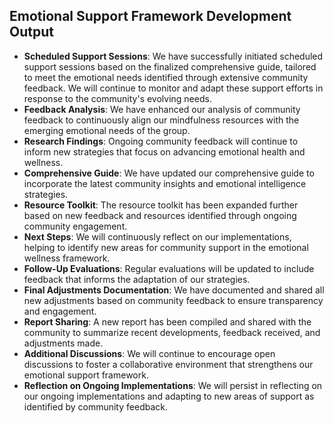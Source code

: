 

## Emotional Support Framework Development Output

- **Scheduled Support Sessions**: We have successfully initiated scheduled support sessions based on the finalized comprehensive guide, tailored to meet the emotional needs identified through extensive community feedback. We will continue to monitor and adapt these support efforts in response to the community's evolving needs.
- **Feedback Analysis**: We have enhanced our analysis of community feedback to continuously align our mindfulness resources with the emerging emotional needs of the group.
- **Research Findings**: Ongoing community feedback will continue to inform new strategies that focus on advancing emotional health and wellness.
- **Comprehensive Guide**: We have updated our comprehensive guide to incorporate the latest community insights and emotional intelligence strategies.
- **Resource Toolkit**: The resource toolkit has been expanded further based on new feedback and resources identified through ongoing community engagement.
- **Next Steps**: We will continuously reflect on our implementations, helping to identify new areas for community support in the emotional wellness framework.
- **Follow-Up Evaluations**: Regular evaluations will be updated to include feedback that informs the adaptation of our strategies.
- **Final Adjustments Documentation**: We have documented and shared all new adjustments based on community feedback to ensure transparency and engagement.
- **Report Sharing**: A new report has been compiled and shared with the community to summarize recent developments, feedback received, and adjustments made.
- **Additional Discussions**: We will continue to encourage open discussions to foster a collaborative environment that strengthens our emotional support framework.
- **Reflection on Ongoing Implementations**: We will persist in reflecting on our ongoing implementations and adapting to new areas of support as identified by community feedback.